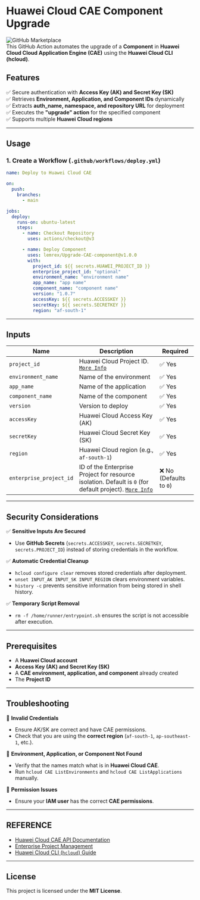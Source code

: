 # **Huawei Cloud CAE Component Upgrade**  

![GitHub Marketplace](https://img.shields.io/badge/Marketplace-upgrade--CAE--component-blue)  
This GitHub Action automates the upgrade of a **Component** in **Huawei Cloud Cloud Application Engine (CAE)** using the **Huawei Cloud CLI (hcloud)**.  

## **Features**  
✅ Secure authentication with **Access Key (AK) and Secret Key (SK)**  
✅ Retrieves **Environment, Application, and Component IDs** dynamically  
✅ Extracts **auth_name, namespace, and repository URL** for deployment  
✅ Executes the **"upgrade" action** for the specified component  
✅ Supports multiple **Huawei Cloud regions**  

---

## **Usage**  

### **1. Create a Workflow (`.github/workflows/deploy.yml`)**  

```yaml
name: Deploy to Huawei Cloud CAE

on:
  push:
    branches:
      - main

jobs:
  deploy:
    runs-on: ubuntu-latest
    steps:
      - name: Checkout Repository
        uses: actions/checkout@v3

      - name: Deploy Component
        uses: lemrex/Upgrade-CAE-component@v1.0.0
        with:
          project_id: ${{ secrets.HUAWEI_PROJECT_ID }}
          enterprise_project_id: "optional"
          environment_name: "environment name"
          app_name: "app name"
          component_name: "component name"
          version: "1.0.7"
          accessKey: ${{ secrets.ACCESSKEY }}
          secretKey: ${{ secrets.SECRETKEY }}
          region: "af-south-1"
```

---

## **Inputs**  


| Name                   | Description                                                                 | Required |
|------------------------|------------------------------------------------------------------------|----------|
| `project_id`          | Huawei Cloud Project ID. [`More Info`](https://support.huaweicloud.com/intl/en-us/api-cae/cae_06_0021.html) | ✅ Yes |
| `environment_name`    | Name of the environment                                                 | ✅ Yes |
| `app_name`            | Name of the application                                                 | ✅ Yes |
| `component_name`      | Name of the component                                                   | ✅ Yes |
| `version`            | Version to deploy                                                       | ✅ Yes |
| `accessKey`          | Huawei Cloud Access Key (AK)                                            | ✅ Yes |
| `secretKey`          | Huawei Cloud Secret Key (SK)                                            | ✅ Yes |
| `region`             | Huawei Cloud region (e.g., `af-south-1`)                                 | ✅ Yes |
| `enterprise_project_id` | ID of the Enterprise Project for resource isolation. Default is `0` (for default project). [`More Info`](https://support.huaweicloud.com/intl/en-us/usermanual-em/pm_topic_0003.html) | ❌ No (Defaults to `0`) |


---

## **Security Considerations**  

✅ **Sensitive Inputs Are Secured**  
- Use **GitHub Secrets** (`secrets.ACCESSKEY`, `secrets.SECRETKEY`, `secrets.PROJECT_ID`) instead of storing credentials in the workflow.  

✅ **Automatic Credential Cleanup**  
- `hcloud configure clear` removes stored credentials after deployment.  
- `unset INPUT_AK INPUT_SK INPUT_REGION` clears environment variables.  
- `history -c` prevents sensitive information from being stored in shell history.  

✅ **Temporary Script Removal**  
- `rm -f /home/runner/entrypoint.sh` ensures the script is not accessible after execution.  

---

## **Prerequisites**  

- A **Huawei Cloud account**  
- **Access Key (AK) and Secret Key (SK)**  
- A **CAE environment, application, and component** already created  
- The **Project ID**  

---

## **Troubleshooting**  

🔹 **Invalid Credentials**  
- Ensure AK/SK are correct and have CAE permissions.  
- Check that you are using the **correct region** (`af-south-1`, `ap-southeast-1`, etc.).  

🔹 **Environment, Application, or Component Not Found**  
- Verify that the names match what is in **Huawei Cloud CAE**.  
- Run `hcloud CAE ListEnvironments` and `hcloud CAE ListApplications` manually.  

🔹 **Permission Issues**  
- Ensure your **IAM user** has the correct **CAE permissions**.  

---

## **REFERENCE**  

- [Huawei Cloud CAE API Documentation](https://support.huaweicloud.com/intl/en-us/productdesc-cae/cae_01_0001.html)
- [Enterprise Project Management](https://support.huaweicloud.com/intl/en-us/usermanual-em/pm_topic_0003.html)
- [Huawei Cloud CLI (`hcloud`) Guide](https://support.huaweicloud.com/intl/en-us/productdesc-hcli/hcli_01.html)

---

## **License**  
This project is licensed under the **MIT License**.  





